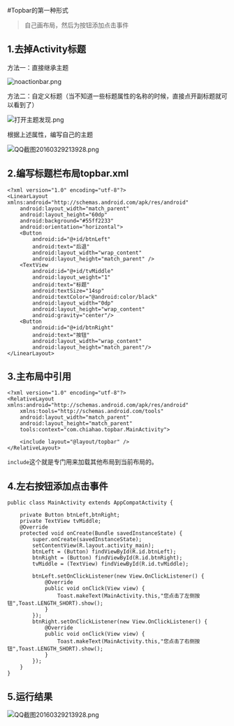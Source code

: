#Topbar的第一种形式
>自己画布局，然后为按钮添加点击事件

## 1.去掉Activity标题
方法一：直接继承主题

![noactionbar.png](https://ooo.0o0.ooo/2016/03/29/56fa812ba4ee5.png)

方法二：自定义标题（当不知道一些标题属性的名称的时候，直接点开副标题就可以看到了）

![打开主题发现.png](https://ooo.0o0.ooo/2016/03/29/56fa812ab735c.png)

根据上述属性，编写自己的主题

![QQ截图20160329213928.png](https://ooo.0o0.ooo/2016/03/29/56fa886d8ca36.png)



## 2.编写标题栏布局topbar.xml

	<?xml version="1.0" encoding="utf-8"?>
	<LinearLayout xmlns:android="http://schemas.android.com/apk/res/android"
	    android:layout_width="match_parent"
	    android:layout_height="60dp"
	    android:background="#55ff2233"
	    android:orientation="horizontal">
	    <Button
	        android:id="@+id/btnLeft"
	        android:text="后退"
	        android:layout_width="wrap_content"
	        android:layout_height="match_parent" />
	    <TextView
	        android:id="@+id/tvMiddle"
	        android:layout_weight="1"
	        android:text="标题"
	        android:textSize="14sp"
	        android:textColor="@android:color/black"
	        android:layout_width="0dp"
	        android:layout_height="wrap_content"
	        android:gravity="center"/>
	    <Button
	        android:id="@+id/btnRight"
	        android:text="按钮"
	        android:layout_width="wrap_content"
	        android:layout_height="match_parent"/>
	</LinearLayout>

## 3.主布局中引用
	<?xml version="1.0" encoding="utf-8"?>
	<RelativeLayout xmlns:android="http://schemas.android.com/apk/res/android"
	    xmlns:tools="http://schemas.android.com/tools"
	    android:layout_width="match_parent"
	    android:layout_height="match_parent"
	    tools:context="com.chiahao.topbar.MainActivity">
	
	    <include layout="@layout/topbar" />
	</RelativeLayout>
`include`这个就是专门用来加载其他布局到当前布局的。

## 4.左右按钮添加点击事件
	public class MainActivity extends AppCompatActivity {
	
	    private Button btnLeft,btnRight;
	    private TextView tvMiddle;
	    @Override
	    protected void onCreate(Bundle savedInstanceState) {
	        super.onCreate(savedInstanceState);
	        setContentView(R.layout.activity_main);
	        btnLeft = (Button) findViewById(R.id.btnLeft);
	        btnRight = (Button) findViewById(R.id.btnRight);
	        tvMiddle = (TextView) findViewById(R.id.tvMiddle);
	
	        btnLeft.setOnClickListener(new View.OnClickListener() {
	            @Override
	            public void onClick(View view) {
	                Toast.makeText(MainActivity.this,"您点击了左侧按钮",Toast.LENGTH_SHORT).show();
	            }
	        });
	        btnRight.setOnClickListener(new View.OnClickListener() {
	            @Override
	            public void onClick(View view) {
	                Toast.makeText(MainActivity.this,"您点击了右侧按钮",Toast.LENGTH_SHORT).show();
	            }
	        });
	    }
	}

## 5.运行结果
![QQ截图20160329213928.png](https://ooo.0o0.ooo/2016/03/29/56fa86a1c0346.png)